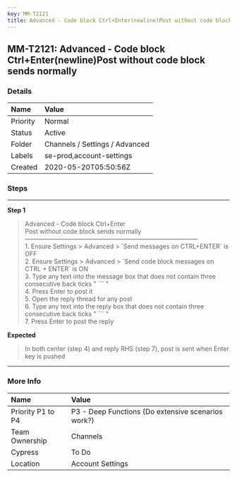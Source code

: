 ```yaml
---
key: MM-T2121
title: Advanced - Code block Ctrl+Enter(newline)Post without code block sends normally
---
```


## MM-T2121: Advanced - Code block Ctrl+Enter(newline)Post without code block sends normally

### Details

| Name     | Value                          |
| :------- | :----------------------------- |
| Priority | Normal                         |
| Status   | Active                         |
| Folder   | Channels / Settings / Advanced |
| Labels   | se-prod,account-settings       |
| Created  | 2020-05-20T05:50:56Z           |

### Steps

<hr/>

**Step 1**

> <article>Advanced - Code block Ctrl+Enter<br />Post without code block sends normally<br />————————————————————————————<br />1. Ensure  Settings &gt; Advanced &gt; `Send messages on CTRL+ENTER` is OFF<br />2. Ensure  Settings &gt; Advanced &gt; `Send code block messages on CTRL + ENTER` is ON<br />3. Type any text into the message box that does not contain three consecutive back ticks " ``` "<br />4. Press Enter to post it<br />5. Open the reply thread for any post<br />6. Type any text into the reply box that does not contain three consecutive back ticks " ``` "<br />7. Press Enter to post the reply</article>

**Expected**

> <article>In both center (step 4) and reply RHS (step 7), post is sent when Enter key is pushed</article>

<hr/>

### More Info

| Name              | Value                                              |
| :---------------- | :------------------------------------------------- |
| Priority P1 to P4 | P3 - Deep Functions (Do extensive scenarios work?) |
| Team Ownership    | Channels                                           |
| Cypress           | To Do                                              |
| Location          | Account Settings                                   |
